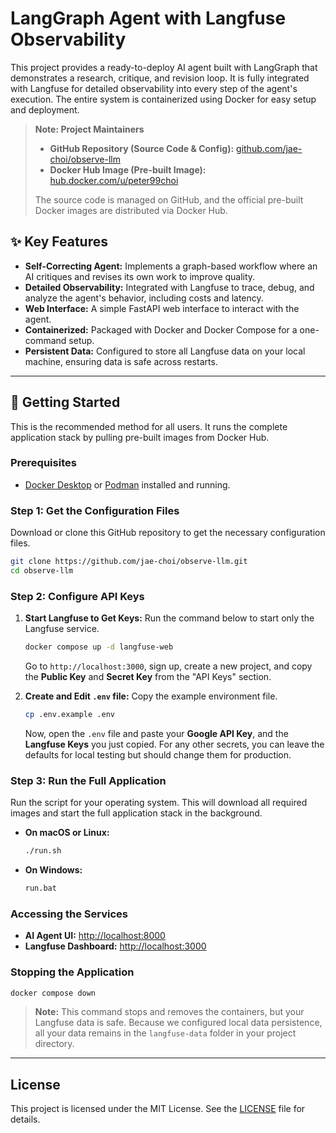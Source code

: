 # LangGraph Agent with Langfuse Observability

This project provides a ready-to-deploy AI agent built with LangGraph that demonstrates a research, critique, and revision loop. It is fully integrated with Langfuse for detailed observability into every step of the agent's execution. The entire system is containerized using Docker for easy setup and deployment.

> **Note: Project Maintainers**
>
> - **GitHub Repository (Source Code & Config):** [github.com/jae-choi/observe-llm](https://github.com/jae-choi/observe-llm)
> - **Docker Hub Image (Pre-built Image):** [hub.docker.com/u/peter99choi](https://hub.docker.com/u/peter99choi)
>
> The source code is managed on GitHub, and the official pre-built Docker images are distributed via Docker Hub.

## ✨ Key Features

- **Self-Correcting Agent:** Implements a graph-based workflow where an AI critiques and revises its own work to improve quality.
- **Detailed Observability:** Integrated with Langfuse to trace, debug, and analyze the agent's behavior, including costs and latency.
- **Web Interface:** A simple FastAPI web interface to interact with the agent.
- **Containerized:** Packaged with Docker and Docker Compose for a one-command setup.
- **Persistent Data:** Configured to store all Langfuse data on your local machine, ensuring data is safe across restarts.

---

## 🚀 Getting Started

This is the recommended method for all users. It runs the complete application stack by pulling pre-built images from Docker Hub.

### Prerequisites

- [Docker Desktop](https://www.docker.com/products/docker-desktop/) or [Podman](https://podman.io/getting-started/installation) installed and running.

### Step 1: Get the Configuration Files

Download or clone this GitHub repository to get the necessary configuration files.
```bash
git clone https://github.com/jae-choi/observe-llm.git
cd observe-llm
```

### Step 2: Configure API Keys

1.  **Start Langfuse to Get Keys:**
    Run the command below to start only the Langfuse service.
    ```bash
    docker compose up -d langfuse-web
    ```
    Go to `http://localhost:3000`, sign up, create a new project, and copy the **Public Key** and **Secret Key** from the "API Keys" section.

2.  **Create and Edit `.env` file:**
    Copy the example environment file.
    ```bash
    cp .env.example .env
    ```
    Now, open the `.env` file and paste your **Google API Key**, and the **Langfuse Keys** you just copied. For any other secrets, you can leave the defaults for local testing but should change them for production.

### Step 3: Run the Full Application

Run the script for your operating system. This will download all required images and start the full application stack in the background.

-   **On macOS or Linux:**
    ```bash
    ./run.sh
    ```
-   **On Windows:**
    ```bash
    run.bat
    ```

### Accessing the Services

- **AI Agent UI:** [http://localhost:8000](http://localhost:8000)
- **Langfuse Dashboard:** [http://localhost:3000](http://localhost:3000)

### Stopping the Application
```bash
docker compose down
```
> **Note:** This command stops and removes the containers, but your Langfuse data is safe. Because we configured local data persistence, all your data remains in the `langfuse-data` folder in your project directory.

---

## License

This project is licensed under the MIT License. See the [LICENSE](https://github.com/jae-choi/observe-llm/blob/main/LICENSE) file for details.
